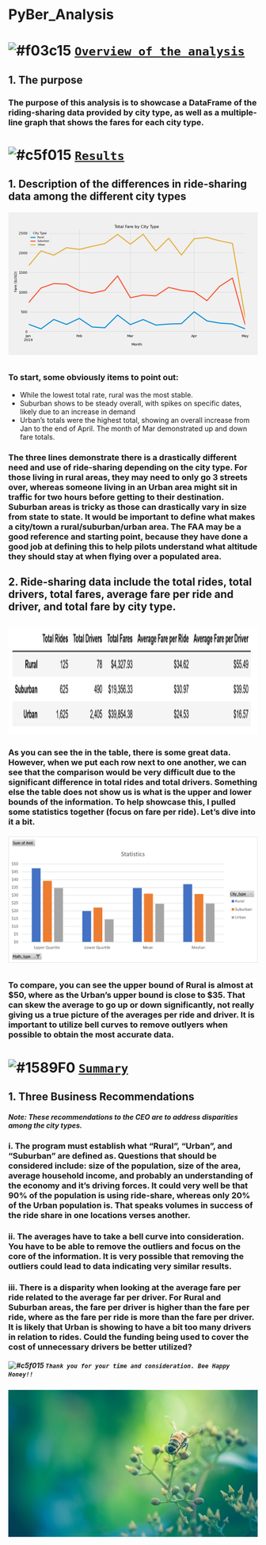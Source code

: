 # PyBer_Analysis
# ![#f03c15](https://via.placeholder.com/15/f03c15/000000?text=+) <ins> `Overview of the analysis` </ins>
## 1. The purpose
### The purpose of this analysis is to showcase a DataFrame of the riding-sharing data provided by city type, as well as a multiple-line graph that shows the fares for each city type.
# ![#c5f015](https://via.placeholder.com/15/c5f015/000000?text=+) <ins>`Results`</ins>
## 1. Description of the differences in ride-sharing data among the different city types
###### ![Total Fares by city type](https://github.com/raineytracyn/PyBer_Analysis/blob/main/analysis/Fig8.png)
### To start, some obviously items to point out:
* While the lowest total rate, rural was the most stable.
* Suburban shows to be steady overall, with spikes on specific dates, likely due to an increase in demand
* Urban’s totals were the highest total, showing an overall increase from Jan to the end of April. The month of Mar demonstrated up and down fare totals.
### The three lines demonstrate there is a drastically different need and use of ride-sharing depending on the city type. For those living in rural areas, they may need to only go 3 streets over, whereas someone living in an Urban area might sit in traffic for two hours before getting to their destination. Suburban areas is tricky as those can drastically vary in size from state to state. It would be important to define what makes a city/town a rural/suburban/urban area. The FAA may be a good reference and starting point, because they have done a good job at defining this to help pilots understand what altitude they should stay at when flying over a populated area.
## 2. Ride-sharing data include the total rides, total drivers, total fares, average fare per ride and driver, and total fare by city type.
## <img src="https://github.com/raineytracyn/PyBer_Analysis/blob/main/analysis/Fig9.png" alt="Pyber Summary DataFrame" width="1400" height="215">
### As you can see the in the table, there is some great data. However, when we put each row next to one another, we can see that the comparison would be very difficult due to the significant difference in total rides and total drivers. Something else the table does not show us is what is the upper and lower bounds of the information. To help showcase this, I pulled some statistics together (focus on fare per ride). Let’s dive into it a bit.
###### ![Statistics](https://github.com/raineytracyn/PyBer_Analysis/blob/main/analysis/Fig11.png)
### To compare, you can see the upper bound of Rural is almost at $50, where as the Urban’s upper bound is close to $35. That can skew the average to go up or down significantly, not really giving us a true picture of the averages per ride and driver. It is important to utilize bell curves to remove outlyers when possible to obtain the most accurate data.
# ![#1589F0](https://via.placeholder.com/15/1589F0/000000?text=+) <ins>`Summary`</ins> 
## 1. Three Business Recommendations
##### *Note: These recommendations to the CEO are to address disparities among the city types.*
### i. The program must establish what “Rural”, “Urban”, and “Suburban” are defined as. Questions that should be considered include: size of the population, size of the area, average household income, and probably an understanding of the economy and it’s driving forces. It could very well be that 90% of the population is using ride-share, whereas only 20% of the Urban population is. That speaks volumes in success of the ride share in one locations verses another.
### ii. The averages have to take a bell curve into consideration. You have to be able to remove the outliers and focus on the core of the information. It is very possible that removing the outliers could lead to data indicating very similar results. 
### iii. There is a disparity when looking at the average fare per ride related to the average far per driver. For Rural and Suburban areas, the fare per driver is higher than the fare per ride, where as the fare per ride is more than the fare per driver. It is likely that Urban is showing to have a bit too many drivers in relation to rides. Could the funding being used to cover the cost of unnecessary drivers be better utilized?
##### ![#c5f015](https://via.placeholder.com/15/c5f015/000000?text=+) `Thank you for your time and consideration. Bee Happy Honey!!`
###### ![Total Fares by city type](https://github.com/raineytracyn/PyBer_Analysis/blob/main/analysis/Fig10.png)
